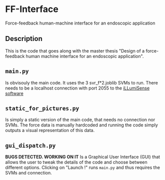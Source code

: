 # FF-Interface
Force-feedback human-machine interface for an endoscopic application

## Description
This is the code that goes along with the master thesis "Design of a force-feedback human machine interface for an endoscopic application".

## `main.py` 
Is obvisouly the main code. It uses the 3 svr_f\*2.joblib SVMs to run. There needs to be a localhost connection with port 2055 to the [iLLumiSense software](https://fbgs.com/components/illumisense-software/ "iLLumiSense") 

## `static_for_pictures.py`
Is simply a static version of the main code, that needs no connection nor SVMs. The force data is manually hardcoded and running the code simply outputs a visual representation of this data.

## `gui_dispatch.py`
__BUGS DETECTED. WORKING ON IT__
Is a Graphical User Interface (GUI) that allows the user to tweak the details of the code and choose between different options. Clicking on "Launch !" runs `main.py` and thus requires the SVMs and connection.

